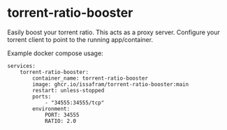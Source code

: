 # torrent-ratio-booster
Easily boost your torrent ratio.  This acts as a proxy server.  Configure your torrent client to point to the running app/container.

Example docker compose usage:
```
services:
    torrent-ratio-booster:
        container_name: torrent-ratio-booster
        image: ghcr.io/issafram/torrent-ratio-booster:main
        restart: unless-stopped
        ports:
            - "34555:34555/tcp"
        environment:
            PORT: 34555
            RATIO: 2.0
```